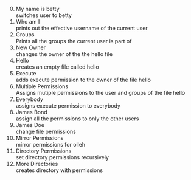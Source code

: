 0. My name is betty <br>
switches user to betty
1. Who am I <br>
prints out the effective username of the current user
2. Groups <br>
Prints all the groups the current user is part of
3. New Owner <br>
changes the owner of the the hello file
4. Hello <br>
creates an empty file called hello
5. Execute <br>
adds execute permission to the owner of the file hello
6. Multiple Permissions <br>
Assigns mutiple permissions to the user and groups of the file hello
7. Everybody <br>
assigns execute permission to everybody
8. James Bond <br>
assign all the permissions to only the other users
9. James Doe <br>
change file permissions
10. Mirror Permissions <br>
mirror permissions for olleh
11. Directory Permissions <br>
set directory permissions recursively
12. More Directories <br>
creates directory with permissions
